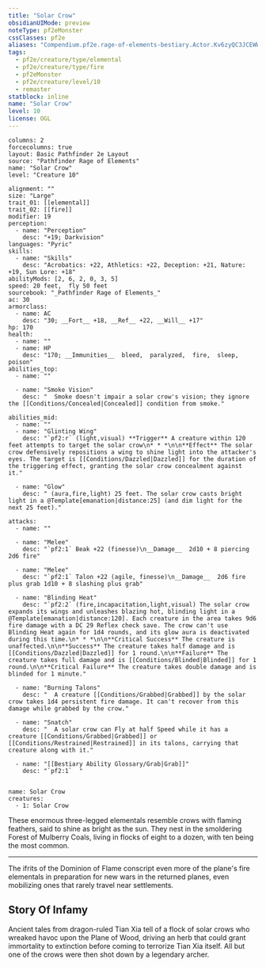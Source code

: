 ```yaml
---
title: "Solar Crow"
obsidianUIMode: preview
noteType: pf2eMonster
cssClasses: pf2e
aliases: "Compendium.pf2e.rage-of-elements-bestiary.Actor.Kv6zyQC3JCEWWwvf" 
tags:
  - pf2e/creature/type/elemental
  - pf2e/creature/type/fire
  - pf2eMonster
  - pf2e/creature/level/10
  - remaster
statblock: inline
name: "Solar Crow"
level: 10
license: OGL
---
```


```statblock
columns: 2
forcecolumns: true
layout: Basic Pathfinder 2e Layout
source: "Pathfinder Rage of Elements"
name: "Solar Crow"
level: "Creature 10"

alignment: ""
size: "Large"
trait_01: [[elemental]]
trait_02: [[fire]]
modifier: 19
perception:
  - name: "Perception"
    desc: "+19; Darkvision"
languages: "Pyric"
skills:
  - name: "Skills"
    desc: "Acrobatics: +22, Athletics: +22, Deception: +21, Nature: +19, Sun Lore: +18"
abilityMods: [2, 6, 2, 0, 3, 5]
speed: 20 feet,  fly 50 feet
sourcebook: "_Pathfinder Rage of Elements_"
ac: 30
armorclass:
  - name: AC
    desc: "30; __Fort__ +18, __Ref__ +22, __Will__ +17"
hp: 170
health:
  - name: ""
  - name: HP
    desc: "170; __Immunities__  bleed,  paralyzed,  fire,  sleep,  poison"
abilities_top:
  - name: ""

  - name: "Smoke Vision"
    desc: "  Smoke doesn't impair a solar crow's vision; they ignore the [[Conditions/Concealed|Concealed]] condition from smoke."

abilities_mid:
  - name: ""
  - name: "Glinting Wing"
    desc: "`pf2:r` (light,visual) **Trigger** A creature within 120 feet attempts to target the solar crow\n* * *\n\n**Effect** The solar crow defensively repositions a wing to shine light into the attacker's eyes. The target is [[Conditions/Dazzled|Dazzled]] for the duration of the triggering effect, granting the solar crow concealment against it."

  - name: "Glow"
    desc: " (aura,fire,light) 25 feet. The solar crow casts bright light in a @Template[emanation|distance:25] (and dim light for the next 25 feet)."

attacks:
  - name: ""

  - name: "Melee"
    desc: "`pf2:1` Beak +22 (finesse)\n__Damage__  2d10 + 8 piercing 2d6 fire"

  - name: "Melee"
    desc: "`pf2:1` Talon +22 (agile, finesse)\n__Damage__  2d6 fire plus grab 1d10 + 8 slashing plus grab"

  - name: "Blinding Heat"
    desc: "`pf2:2` (fire,incapacitation,light,visual) The solar crow expands its wings and unleashes blazing hot, blinding light in a @Template[emanation|distance:120]. Each creature in the area takes 9d6 fire damage with a DC 29 Reflex check save. The crow can't use Blinding Heat again for 1d4 rounds, and its glow aura is deactivated during this time.\n* * *\n\n**Critical Success** The creature is unaffected.\n\n**Success** The creature takes half damage and is [[Conditions/Dazzled|Dazzled]] for 1 round.\n\n**Failure** The creature takes full damage and is [[Conditions/Blinded|Blinded]] for 1 round.\n\n**Critical Failure** The creature takes double damage and is blinded for 1 minute."

  - name: "Burning Talons"
    desc: "  A creature [[Conditions/Grabbed|Grabbed]] by the solar crow takes 1d4 persistent fire damage. It can't recover from this damage while grabbed by the crow."

  - name: "Snatch"
    desc: "  A solar crow can Fly at half Speed while it has a creature [[Conditions/Grabbed|Grabbed]] or [[Conditions/Restrained|Restrained]] in its talons, carrying that creature along with it."

  - name: "[[Bestiary Ability Glossary/Grab|Grab]]"
    desc: "`pf2:1`  "
 
```

```encounter-table
name: Solar Crow
creatures:
  - 1: Solar Crow
```



These enormous three-legged elementals resemble crows with flaming feathers, said to shine as bright as the sun. They nest in the smoldering Forest of Mulberry Coals, living in flocks of eight to a dozen, with ten being the most common.

* * *

The ifrits of the Dominion of Flame conscript even more of the plane's fire elementals in preparation for new wars in the returned planes, even mobilizing ones that rarely travel near settlements.

## Story Of Infamy

Ancient tales from dragon-ruled Tian Xia tell of a flock of solar crows who wreaked havoc upon the Plane of Wood, driving an herb that could grant immortality to extinction before coming to terrorize Tian Xia itself. All but one of the crows were then shot down by a legendary archer.
